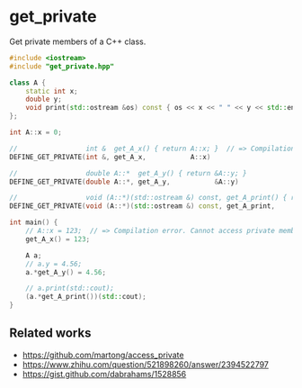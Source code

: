 # get_private
Get private members of a C++ class.

```cpp
#include <iostream>
#include "get_private.hpp"

class A {
    static int x;
    double y;
    void print(std::ostream &os) const { os << x << " " << y << std::endl; }
};

int A::x = 0;

//                 int &  get_A_x() { return A::x; }  // => Compilation error. Cannot access private members.
DEFINE_GET_PRIVATE(int &, get_A_x,           A::x)

//                 double A::*  get_A_y() { return &A::y; }
DEFINE_GET_PRIVATE(double A::*, get_A_y,           &A::y)

//                 void (A::*)(std::ostream &) const, get_A_print() { return &A::print; }
DEFINE_GET_PRIVATE(void (A::*)(std::ostream &) const, get_A_print,           &A::print)

int main() {
    // A::x = 123;  // => Compilation error. Cannot access private members.
    get_A_x() = 123;

    A a;
    // a.y = 4.56;
    a.*get_A_y() = 4.56;

    // a.print(std::cout);
    (a.*get_A_print())(std::cout);
}
```

## Related works

- https://github.com/martong/access_private
- https://www.zhihu.com/question/521898260/answer/2394522797
- https://gist.github.com/dabrahams/1528856
